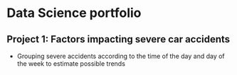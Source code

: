 # Data Science portfolio
## Project 1: Factors impacting severe car accidents
* Grouping severe accidents according to the time of the day and day of the week to estimate possible trends
